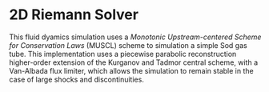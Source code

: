 # 2D Riemann Solver

This fluid dyamics simulation uses a *Monotonic Upstream-centered Scheme for Conservation Laws* (MUSCL) scheme to simulation a simple Sod gas tube. This 
implementation uses a piecewise parabolic reconstruction higher-order extension of the Kurganov and Tadmor central scheme, with a Van-Albada flux limiter, which 
allows the simulation to remain stable in the case of large shocks and discontinuities.

